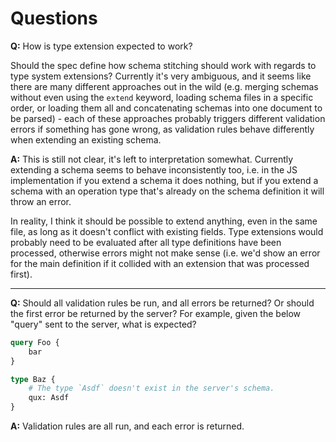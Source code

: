 # Questions

**Q:** How is type extension expected to work? 

Should the spec define how schema stitching should work with regards to type system extensions? 
Currently it's very ambiguous, and it seems like there are many different approaches out in the wild
(e.g. merging schemas without even using the `extend` keyword, loading schema files in a specific 
order, or loading them all and concatenating schemas into one document to be parsed) - each of these 
approaches probably triggers different validation errors if something has gone wrong, as validation 
rules behave differently when extending an existing schema.

**A:** This is still not clear, it's left to interpretation somewhat. Currently extending a schema
seems to behave inconsistently too, i.e. in the JS implementation if you extend a schema it does 
nothing, but if you extend a schema with an operation type that's already on the schema definition
it will throw an error.

In reality, I think it should be possible to extend anything, even in the same file, as long as it
doesn't conflict with existing fields. Type extensions would probably need to be evaluated after all 
type definitions have been processed, otherwise errors might not make sense (i.e. we'd show an error
for the main definition if it collided with an extension that was processed first).

--- 
   
**Q:** Should all validation rules be run, and all errors be returned? Or should the first error be 
returned by the server? For example, given the below "query" sent to the server, what is expected?


```graphql
query Foo {
    bar
}

type Baz {
    # The type `Asdf` doesn't exist in the server's schema.
    qux: Asdf
}
```

**A:** Validation rules are all run, and each error is returned.
